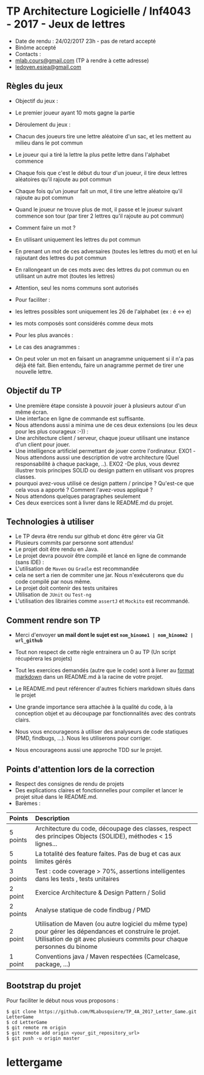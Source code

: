 # TP Architecture Logicielle / Inf4043 - 2017 - Jeux de lettres

- Date de rendu : 24/02/2017 23h - pas de retard accepté
- Binôme accepté
- Contacts : 
- mlab.cours@gmail.com (TP à rendre à cette adresse)
- ledoyen.esiea@gmail.com

## Règles du jeux 

- Objectif du jeux :
- Le premier joueur ayant 10 mots gagne la partie

- Déroulement du jeux :
- Chacun des joueurs tire une lettre aléatoire d'un sac, et les mettent au milieu dans le pot commun
- Le joueur qui a tiré la lettre la plus petite lettre dans l'alphabet commence
- Chaque fois que c'est le début du tour d'un joueur, il tire deux lettres aléatoires qu'il rajoute au pot commun
- Chaque fois qu'un joueur fait un mot, il tire une lettre aléatoire qu'il rajoute au pot commun
- Quand le joueur ne trouve plus de mot, il passe et le joueur suivant commence son tour (par tirer 2 lettres qu'il rajoute au pot commun)

- Comment faire un mot ?
- En utilisant uniquement les lettres du pot commun
- En prenant un mot de ces adversaires (toutes les lettres du mot) et en lui rajoutant des lettres du pot commun
- En rallongeant un de ces mots avec des lettres du pot commun ou en utilisant un autre mot (toutes les lettres)
- Attention, seul les noms communs sont autorisés

- Pour faciliter :
- les lettres possibles sont uniquement les 26 de l'alphabet (ex : é <-> e)
- les mots composés sont considérés comme deux mots

- Pour les plus avancés :
- Le cas des anagrammes :
- On peut voler un mot en faisant un anagramme uniquement si il n'a pas déjà été fait. Bien entendu, faire un anagramme permet de tirer une nouvelle lettre.

## Objectif du TP

- Une première étape consiste à pouvoir jouer à plusieurs autour d'un même écran.
- Une interface en ligne de commande est suffisante.
- Nous attendons aussi a minima une de ces deux extensions (ou les deux pour les plus courageux :-)) :
- Une architecture client / serveur, chaque joueur utilisant une instance d'un client pour jouer.
- Une intelligence artificiel permettant de jouer contre l'ordinateur.
EXO1 -Nous attendons aussi une description de votre architecture (Quel responsabilité à chaque package, ..).
EXO2 -De plus, vous devrez illustrer trois principes SOLID ou design pattern en utilisant vos propres classes. 
- pourquoi avez-vous utilisé ce design pattern / principe ? Qu'est-ce que cela vous a apporté ? Comment l'avez-vous appliqué ?
- Nous attendons quelques paragraphes seulement
- Ces deux exercices sont à livrer dans le README.md du projet.

## Technologies à utiliser 

- Le TP devra être rendu sur github et donc être gérer via Git
- Plusieurs commits par personne sont attendus! 
- Le projet doit être rendu en Java. 
- Le projet devra pouvoir être compilé et lancé en ligne de commande (sans IDE) :
- L'utilisation de `Maven` ou `Gradle` est recommandée 
- cela ne sert a rien de commiter une jar. Nous n'exécuterons que du code compilé par nous même.
- Le projet doit contenir des tests unitaires
- Utilisation de `JUnit` ou `Test-ng`
- L'utilisation des librairies comme `assertJ` et `Mockito` est recommandé.

## Comment rendre son TP

- Merci d'envoyer **un mail dont le sujet est `nom_binome1 | nom_binome2 | url_github`**
- Tout non respect de cette règle entrainera un 0 au TP (Un script récupérera les projets)
- Tout les exercices demandés (autre que le code) sont à livrer au [format markdown](https://guides.github.com/features/mastering-markdown/) dans un README.md à la racine de votre projet.
- Le README.md peut référencer d'autres fichiers markdown situés dans le projet 

- Une grande importance sera attachée à la qualité du code, à la conception objet et au découpage par fonctionnalités avec des contrats clairs. 
- Nous vous encourageons à utiliser des analyseurs de code statiques (PMD, findbugs, ...). Nous les utiliserons pour corriger.
- Nous encourageons aussi une approche TDD sur le projet. 

## Points d'attention lors de la correction

- Respect des consignes de rendu de projets
- Des explications claires et fonctionnelles pour compiler et lancer le projet situé dans le README.md. 
- Barèmes :

| Points | Description           | 
| :----- |:-------------| 
|5 points | Architecture du code, découpage des classes, respect des principes Objects (SOLIDE), méthodes < 15 lignes... |
|5 points | La totalité des feature faites. Pas de bug et cas aux limites gérés  |
|3 points | Test : code coverage > 70%, assertions intelligentes dans les tests , tests unitaires |
|2 point  | Exercice Architecture & Design Pattern / Solid |
|2 points | Analyse statique de code findbug / PMD |
|2 point  | Utilisation de Maven (ou autre logiciel du même type) pour gérer les dépendances et construire le projet. Utilisation de git avec plusieurs commits pour chaque personnes du binome |
|1 point  | Conventions java / Maven respectées (Camelcase, package, ...) |

## Bootstrap du projet

Pour faciliter le début nous vous proposons :

```
$ git clone https://github.com/MLabusquiere/TP_4A_2017_Letter_Game.git LetterGame
$ cd LetterGame
$ git remote rm origin
$ git remote add origin <your_git_repository_url>
$ git push -u origin master
```
# lettergame
